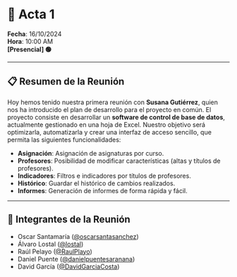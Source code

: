 # 📝 **Acta 1**  
**Fecha**: 16/10/2024  
**Hora**: 10:00 AM  
**[Presencial] 🟢**

---

## 📋 **Resumen de la Reunión**  
Hoy hemos tenido nuestra primera reunión con **Susana Gutiérrez**, quien nos ha introducido el plan de desarrollo para el proyecto en común. El proyecto consiste en desarrollar un **software de control de base de datos**, actualmente gestionado en una hoja de Excel. Nuestro objetivo será optimizarla, automatizarla y crear una interfaz de acceso sencillo, que permita las siguientes funcionalidades:

- **Asignación**: Asignación de asignaturas por curso.
- **Profesores**: Posibilidad de modificar características (altas y títulos de profesores).
- **Indicadores**: Filtros e indicadores por títulos de profesores.
- **Histórico**: Guardar el histórico de cambios realizados.
- **Informes**: Generación de informes de forma rápida y fácil.

---

## 👥 **Integrantes de la Reunión**  
- Oscar Santamaría ([@oscarsantasanchez](https://www.github.com/oscarsantasanchez))
- Álvaro Lostal ([@lostal](https://www.github.com/lostal))
- Raúl Pelayo ([@RaulPlayo](https://www.github.com/RaulPlayo))
- Daniel Puente ([@danielpuentesaranana](https://www.github.com/danielpuentesaranana))
- David García ([@DavidGarciaCosta](https://www.github.com/DavidGarciaCosta))
